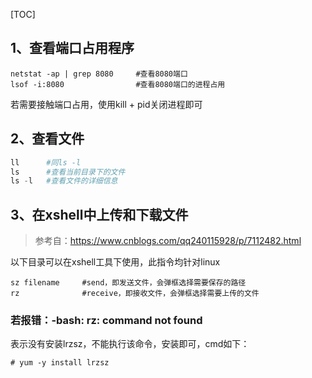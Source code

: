 [TOC]

## 1、查看端口占用程序

```
netstat -ap | grep 8080     #查看8080端口
lsof -i:8080                #查看8080端口的进程占用
```

若需要接触端口占用，使用kill + pid关闭进程即可

## 2、查看文件

```python
ll		#同ls -l
ls		#查看当前目录下的文件
ls -l	#查看文件的详细信息
```

## 3、在xshell中上传和下载文件

> 参考自：https://www.cnblogs.com/qq240115928/p/7112482.html

以下目录可以在xshell工具下使用，此指令均针对linux

```pyhton
sz filename		#send，即发送文件，会弹框选择需要保存的路径
rz 				#receive，即接收文件，会弹框选择需要上传的文件
```

### 若报错：-bash: rz: command not found

表示没有安装lrzsz，不能执行该命令，安装即可，cmd如下：

```
# yum -y install lrzsz
```

